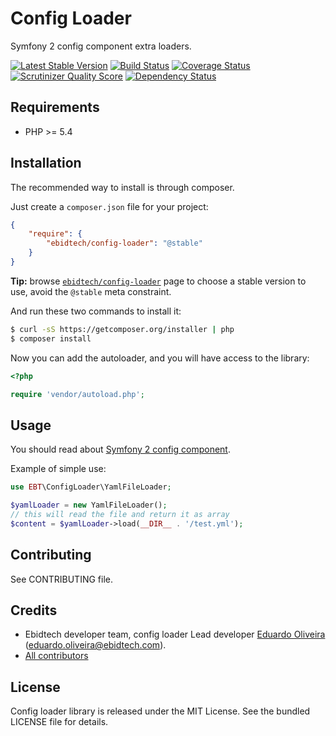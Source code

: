 # Config Loader #

Symfony 2 config component extra loaders.

[![Latest Stable Version](https://poser.pugx.org/ebidtech/config-loader/v/stable.png)](https://packagist.org/packages/ebidtech/config-loader) [![Build Status](https://travis-ci.org/ebidtech/config-loader.png?branch=master)](https://travis-ci.org/ebidtech/config-loader) [![Coverage Status](https://coveralls.io/repos/ebidtech/config-loader/badge.png)](https://coveralls.io/r/ebidtech/config-loader) [![Scrutinizer Quality Score](https://scrutinizer-ci.com/g/ebidtech/config-loader/badges/quality-score.png?s=19c113ae6cc28c94b2e7ba21a82513c0f7e93ea0)](https://scrutinizer-ci.com/g/ebidtech/config-loader/) [![Dependency Status](https://www.versioneye.com/user/projects/5299e146632bac33e8000014/badge.png)](https://www.versioneye.com/user/projects/5299e146632bac33e8000014)
## Requirements ##

* PHP >= 5.4

## Installation ##

The recommended way to install is through composer.

Just create a `composer.json` file for your project:

``` json
{
    "require": {
        "ebidtech/config-loader": "@stable"
    }
}
```

**Tip:** browse [`ebidtech/config-loader`](https://packagist.org/packages/ebidtech/config-loader) page to choose a stable version to use, avoid the `@stable` meta constraint.

And run these two commands to install it:

```bash
$ curl -sS https://getcomposer.org/installer | php
$ composer install
```

Now you can add the autoloader, and you will have access to the library:

```php
<?php

require 'vendor/autoload.php';
```

## Usage ##

You should read about [Symfony 2 config component](http://symfony.com/doc/2.3/components/config/introduction.html).

Example of simple use:
```php
use EBT\ConfigLoader\YamlFileLoader;

$yamlLoader = new YamlFileLoader();
// this will read the file and return it as array
$content = $yamlLoader->load(__DIR__ . '/test.yml');
```

## Contributing ##

See CONTRIBUTING file.

## Credits ##

* Ebidtech developer team, config loader Lead developer [Eduardo Oliveira](https://github.com/entering) (eduardo.oliveira@ebidtech.com).
* [All contributors](https://github.com/ebidtech/config-loader/contributors)

## License ##

Config loader library is released under the MIT License. See the bundled LICENSE file for details.

